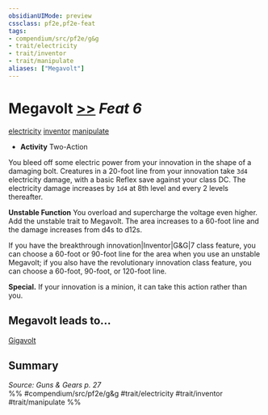 ```yaml
---
obsidianUIMode: preview
cssclass: pf2e,pf2e-feat
tags:
- compendium/src/pf2e/g&g
- trait/electricity
- trait/inventor
- trait/manipulate
aliases: ["Megavolt"]
---
```

# Megavolt  [>>](/rules/core-rulebook/chapter-9-playing-the-game.md#Actions "Two-Action") *Feat 6*  
[electricity](/rules/traits/electricity.md)  [inventor](/rules/traits/inventor-g-g.md)  [manipulate](/rules/traits/manipulate.md)  

- **Activity** Two-Action

You bleed off some electric power from your innovation in the shape of a damaging bolt. Creatures in a 20-foot line from your innovation take `3d4` electricity damage, with a basic Reflex save against your class DC. The electricity damage increases by `1d4` at 8th level and every 2 levels thereafter.

**Unstable Function** You overload and supercharge the voltage even higher. Add the unstable trait to Megavolt. The area increases to a 60-foot line and the damage increases from d4s to d12s.

If you have the breakthrough innovation|Inventor|G&G|7 class feature, you can choose a 60-foot or 90-foot line for the area when you use an unstable Megavolt; if you also have the revolutionary innovation class feature, you can choose a 60-foot, 90-foot, or 120-foot line.

**Special.** If your innovation is a minion, it can take this action rather than you.

## Megavolt leads to...

[Gigavolt](/compendium/feats/gigavolt-g-g.md)

## Summary

*Source: Guns & Gears p. 27*  
%% #compendium/src/pf2e/g&g #trait/electricity #trait/inventor #trait/manipulate %%